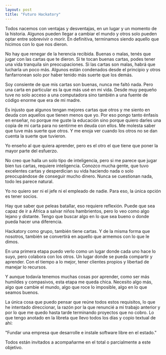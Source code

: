 ```yaml
---
layout: post
title: "Futuro Hackatory"
---
```


Todos nacemos con ventajas y desventajas, en un lugar y un momento de la
historia. Algunos pueden llegar a cambiar el mundo y otros solo pueden optar
entre sobrevivir o morir. En definitiva, terminamos siendo aquello que hicimos
con lo que nos dieron.

No hay que renegar de la herencia recibida. Buenas o malas, tenés que jugar con
las cartas que te dieron. Si te tocan buenas cartas, podes tener una vida
tranquila sin preocupaciones. Si las cartas son malas, habrá que lucharla un
poco más. Algunos están condenados desde el principio y otros fanfarronean solo
por haber tenido más suerte que los demás.

Soy consiente de que mis cartas son buenas, nunca me faltó nada. Pero una carta
en particular es la que más usé en mi vida. Desde muy pequeño tuve no solo
acceso a una computadora sino también a una fuente de código enorme que era de
mi madre.

Es injusto que algunos tengan mejores cartas que otros y me siento en deuda con
aquellos que tienen menos que yo. Por eso pongo tanto énfasis en enseñar, no
porque me guste la educación sino porque quiero darles una copia de mi carta
para no sentirme en deuda con ellos. Me molesta saber que tuve más suerte que
otros. Y me enoja ver cuando los otros no se dan cuenta la suerte que tuvieron.

Yo enseño al que quiera aprender, pero es el otro el que tiene que poner la
mayor parte del esfuerzo.

No creo que halla un solo tipo de inteligencia, pero si me parece que jugar
bien tus cartas, requiere inteligencia. Conozco mucha gente, que tuvo
excelentes cartas y desperdician su vida haciendo nada o solo preocupándose de
conseguir mucho dinero. Nunca se cuestionan nada, todo les parece natural.

Yo no quiero ser ni el jefe ni el empleado de nadie. Para eso, la única opción
es tener socios.

Hay que saber que peleas batallar, eso requiere reflexión. Puede que sea capaz
de ir a África a salvar niños hambrientos, pero lo veo como algo lejano y
distante. Tengo que buscar algo en lo que sea bueno o donde pueda hacer una
diferencia.

Hackatory como grupo, también tiene cartas. Y de la misma forma que nosotros,
también se convertirá en aquello que armemos con lo que le dimos.

En una primera etapa puedo verlo como un lugar donde cada uno hace lo suyo,
pero colabora con los otros. Un lugar donde se pueda compartir y aprender. Con
el tiempo a lo mejor, tener clientes propios y libertad de manejar lo recursos.

Y aunque todavía tenemos muchas cosas por aprender, como ser más humildes y
compasivos, esta etapa me queda chica. Necesito algo más, algo que cambie el
mundo, algo que roce lo imposible, algo en lo que seamos buenos.

La única cosa que puedo pensar que reúne todos estos requisitos, lo que he
intentado direccionar, la razón por la que renuncié a mi trabajo anterior y por
lo que me quedo hasta tarde terminando proyectos que no cobro. Lo que tengo
anotado en la libreta que llevo todos los días y copio textual de ahí:

"Fundar una empresa que desarrolle e instale software libre en el estado."

Todos están invitados a acompañarme en el total o parcialmente a este objetivo.
